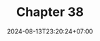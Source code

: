 ---
weight: 5600
title: "Chapter 38"
description: "Hexagonal Architecture"
icon: "article"
date: "2024-08-13T23:20:24+07:00"
lastmod: "2024-08-13T23:20:24+07:00"
draft: false
toc: true
---
